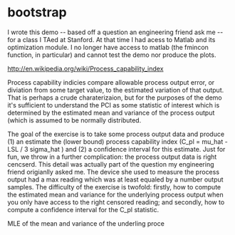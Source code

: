 # bootstrap

I wrote this demo -- based off a question an engineering friend ask me -- for a class I TAed at Stanford. At that time I had acess to Matlab and its optimization module. I no longer have access to matlab (the fmincon function, in particular) and cannot test the demo nor produce the plots.

http://en.wikipedia.org/wiki/Process_capability_index

Process capability indicies compare allowable process output error, or diviation from some target value, to the estimated variation of that output. That is perhaps a crude charaterizaion, but for the purposes of the demo it's sufficient to understand the PCI as some statistic of interest which is determined by the estimated mean and variance of the process output (which is assumed to be normally distributed.

The goal of the exercise is to take some process output data and produce (1) an estimate the (lower bound) process capability index (C_pl =  mu_hat - LSL / 3 sigma_hat ) and (2) a confidence interval for this estimate. Just for fun, we throw in a further complication: the process output data is right cencserd. This detail was actually part of the question my engineering friend origianlly asked me. The device she used to measure the process output had a max reading which was at least equaled by a number output samples. The difficulty of the exercise is twofold: firstly, how to compute the estimated mean and variance for the underlying process output when you only have access to the right censored reading; and secondly, how to compute a confidence interval for the C_pl statistic.

MLE of the mean and variance of the underling proce